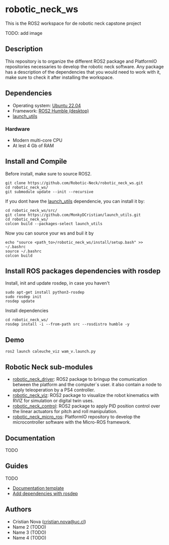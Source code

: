 # robotic_neck_ws
This is the ROS2  workspace for de robotic neck capstone project

TODO: add image

## Description
This repository is to organize the different ROS2 package and PlatformIO repositories necessaries to develop the robotic neck software. Any package has a description of the dependencies that you would need to work with it, make sure to check it after installing the workspace.

## Dependencies
* Operating system: [Ubuntu 22.04](https://ubuntu.com/tutorials/install-ubuntu-desktop#1-overview)
* Framework: [ROS2 Humble (desktop)](https://docs.ros.org/en/humble/Installation/Ubuntu-Install-Debians.html)
* [launch_utils](https://github.com/MonkyDCristian/launch_utils) 

### Hardware
* Modern multi-core CPU
* At lest 4 Gb of RAM

## Install and Compile
Before install, make sure to source ROS2.

```
git clone https://github.com/Robotic-Neck/robotic_neck_ws.git
cd robotic_neck_ws/
git submodule update --init --recursive
```

If you dont have the [launch_utils](https://github.com/MonkyDCristian/launch_utils) dependencie, you can install it by:
```
cd robotic_neck_ws/src/
git clone https://github.com/MonkyDCristian/launch_utils.git
cd robotic_neck_ws/
colcon build --packages-select launch_utils
```

Now you can source your ws and buil it by
```
echo "source <path_to>/robotic_neck_ws/install/setup.bash" >> ~/.bashrc
source ~/.bashrc
colcon build
```

## Install ROS packages dependencies with rosdep

Install, init and update rosdep, in case you haven't
```
sudo apt-get install python3-rosdep
sudo rosdep init
rosdep update
```

Install dependencies  
```
cd robotic_neck_ws/
rosdep install -i --from-path src --rosdistro humble -y
```

## Demo 
```
ros2 launch caleuche_viz wam_v.launch.py
```

## Robotic Neck sub-modules

* [robotic_neck_driver](): ROS2 package to bringup the comunication between the platform and the computer`s user. it also contain a node to apply teleoperation by a PS4 controller.
* [robotic_neck_viz](): ROS2 package to visualize the robot kinematics with RVIZ for simulation or digital twin uses.
* [robotic_neck_control](): ROS2 package to apply PID position control over the linear actuators for pitch and roll manipulation.
* [robotic_neck_micro_ros](): PlatformIO repository to develop the microcontroller software with the Micro-ROS framework. 
  
## Documentation
TODO

## Guides
TODO
* [Documentation template]()
* [Add dependencies with rosdep]()

## Authors
* Cristian Nova (cristian.nova@uc.cl)
* Name 2 (TODO)
* Name 3 (TODO)
* Name 4 (TODO)
